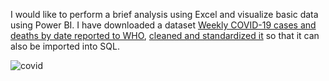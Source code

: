  I would like to perform a brief analysis using Excel and visualize basic data using Power BI. I have downloaded a dataset [Weekly COVID-19 cases and deaths by date reported to WHO](https://data.who.int/dashboards/covid19/data?n=o), [cleaned and standardized it](https://github.com/user-attachments/files/18567246/covid19_who_cleaned.xlsx) so that it can also be imported into SQL.  
 
![covid](https://github.com/user-attachments/assets/74ea48f8-8959-4993-8b9b-67d256e3eded)
